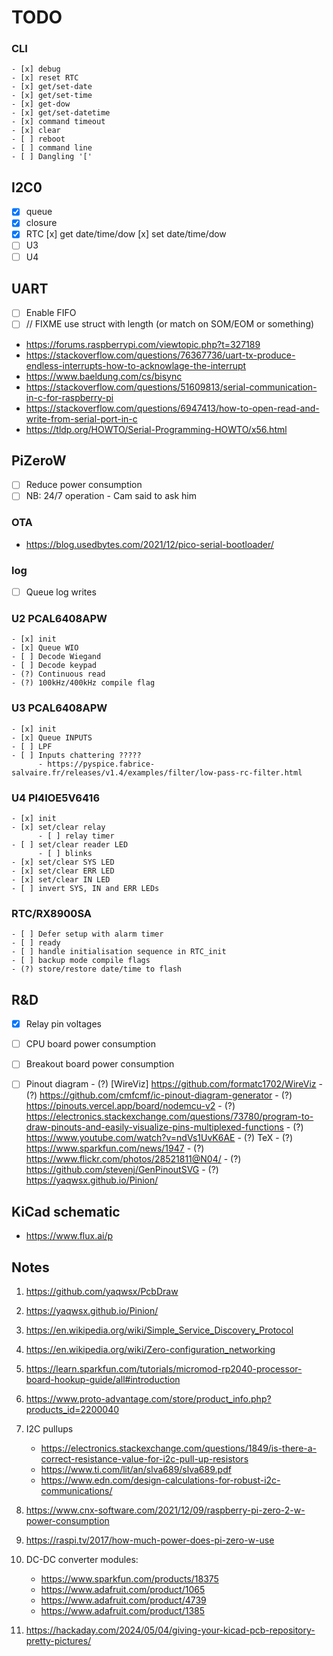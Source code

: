 # TODO

### CLI
    - [x] debug
    - [x] reset RTC
    - [x] get/set-date
    - [x] get/set-time
    - [x] get-dow
    - [x] get/set-datetime
    - [x] command timeout
    - [x] clear
    - [ ] reboot
    - [ ] command line
    - [ ] Dangling '['

## I2C0
   - [x] queue
   - [x] closure
   - [x] RTC
         [x] get date/time/dow
         [x] set date/time/dow
   - [ ] U3
   - [ ] U4

## UART
   - [ ] Enable FIFO
   - [ ] // FIXME use struct with length (or match on SOM/EOM or something)
   - https://forums.raspberrypi.com/viewtopic.php?t=327189
   - https://stackoverflow.com/questions/76367736/uart-tx-produce-endless-interrupts-how-to-acknowlage-the-interrupt
   - https://www.baeldung.com/cs/bisync
   - https://stackoverflow.com/questions/51609813/serial-communication-in-c-for-raspberry-pi
   - https://stackoverflow.com/questions/6947413/how-to-open-read-and-write-from-serial-port-in-c
   - https://tldp.org/HOWTO/Serial-Programming-HOWTO/x56.html

## PiZeroW
   - [ ] Reduce power consumption
   - [ ] NB: 24/7 operation - Cam said to ask him

### OTA
   - https://blog.usedbytes.com/2021/12/pico-serial-bootloader/

### log
   - [ ] Queue log writes
               
### U2 PCAL6408APW
    - [x] init
    - [x] Queue WIO
    - [ ] Decode Wiegand
    - [ ] Decode keypad
    - (?) Continuous read 
    - (?) 100kHz/400kHz compile flag

### U3 PCAL6408APW
    - [x] init
    - [x] Queue INPUTS
    - [ ] LPF
    - [ ] Inputs chattering ?????
          - https://pyspice.fabrice-salvaire.fr/releases/v1.4/examples/filter/low-pass-rc-filter.html

### U4 PI4IOE5V6416
    - [x] init
    - [x] set/clear relay
          - [ ] relay timer
    - [ ] set/clear reader LED
          - [ ] blinks
    - [x] set/clear SYS LED
    - [x] set/clear ERR LED
    - [x] set/clear IN LED
    - [ ] invert SYS, IN and ERR LEDs


### RTC/RX8900SA
    - [ ] Defer setup with alarm timer
    - [ ] ready
    - [ ] handle initialisation sequence in RTC_init
    - [ ] backup mode compile flags
    - (?) store/restore date/time to flash

## R&D
- [x] Relay pin voltages
- [ ] CPU board power consumption
- [ ] Breakout board power consumption

- [ ] Pinout diagram
      - (?) [WireViz] https://github.com/formatc1702/WireViz
      - (?) https://github.com/cmfcmf/ic-pinout-diagram-generator
      - (?) https://pinouts.vercel.app/board/nodemcu-v2
      - (?) https://electronics.stackexchange.com/questions/73780/program-to-draw-pinouts-and-easily-visualize-pins-multiplexed-functions
      - (?) https://www.youtube.com/watch?v=ndVs1UvK6AE
      - (?) TeX
      - (?) https://www.sparkfun.com/news/1947
      - (?) https://www.flickr.com/photos/28521811@N04/
      - (?) https://github.com/stevenj/GenPinoutSVG
      - (?) https://yaqwsx.github.io/Pinion/

## KiCad schematic
- https://www.flux.ai/p


## Notes

1. https://github.com/yaqwsx/PcbDraw
2. https://yaqwsx.github.io/Pinion/
3. https://en.wikipedia.org/wiki/Simple_Service_Discovery_Protocol
4. https://en.wikipedia.org/wiki/Zero-configuration_networking
5. https://learn.sparkfun.com/tutorials/micromod-rp2040-processor-board-hookup-guide/all#introduction
6. https://www.proto-advantage.com/store/product_info.php?products_id=2200040
7. I2C pullups
      - https://electronics.stackexchange.com/questions/1849/is-there-a-correct-resistance-value-for-i2c-pull-up-resistors
      - https://www.ti.com/lit/an/slva689/slva689.pdf
      - https://www.edn.com/design-calculations-for-robust-i2c-communications/

8. https://www.cnx-software.com/2021/12/09/raspberry-pi-zero-2-w-power-consumption
9. https://raspi.tv/2017/how-much-power-does-pi-zero-w-use
10. DC-DC converter modules:
    - https://www.sparkfun.com/products/18375
    - https://www.adafruit.com/product/1065
    - https://www.adafruit.com/product/4739
    - https://www.adafruit.com/product/1385
11. https://hackaday.com/2024/05/04/giving-your-kicad-pcb-repository-pretty-pictures/
